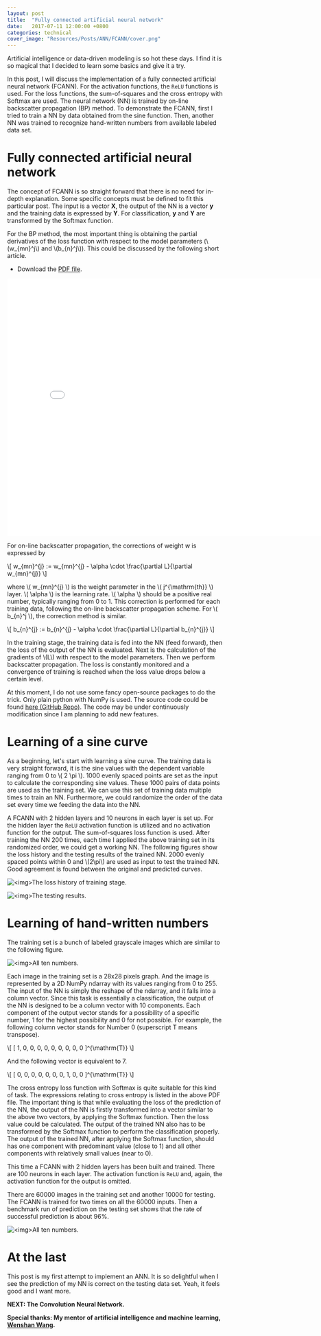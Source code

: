 ```yaml
---
layout: post
title:  "Fully connected artificial neural network"
date:   2017-07-11 12:00:00 +0800
categories: technical
cover_image: "Resources/Posts/ANN/FCANN/cover.png"
---
```


Artificial intelligence or data-driven modeling is so hot these days. I find it is so magical that I decided to learn some basics and give it a try.

In this post, I will discuss the implementation of a fully connected artificial neural network (FCANN). For the activation functions, the `ReLU` functions is used. For the loss functions, the sum-of-squares and the cross entropy with Softmax are used. The neural network (NN) is trained by on-line backscatter propagation (BP) method. To demonstrate the FCANN, first I tried to train a NN by data obtained from the sine function. Then, another NN was trained to recognize hand-written numbers from available labeled data set.

# Fully connected artificial neural network

The concept of FCANN is so straight forward that there is no need for in-depth explanation. Some specific concepts must be defined to fit this particular post. The input is a vector __X__, the output of the NN is a vector __y__ and the training data is expressed by __Y__. For classification, __y__ and __Y__ are transformed by the Softmax function.

For the BP method, the most important thing is obtaining the partial derivatives of the loss function with respect to the model parameters (\\(w_{mn}^j\\) and \\(b_{n}^j\\)). This could be discussed by the following short article.

* Download the [PDF file]({{site.baseurl}}/Resources/Posts/ANN/FCANN/ANN-02.pdf).

<embed src="{{site.baseurl}}/Resources/Posts/ANN/FCANN/ANN-02.pdf" width="800px" height="600px">

For on-line backscatter propagation, the corrections of weight *w* is expressed by

\\[ w_{mn}^{j} := w_{mn}^{j} - \alpha \cdot \frac{\partial L}{\partial w_{mn}^{j}} \\]

where \\( w_{mn}^{j} \\) is the weight parameter in the \\( j^{\mathrm{th}} \\) layer. \\( \alpha \\) is the learning rate. \\( \alpha \\) should be a positive real number, typically ranging from 0 to 1. This correction is performed for each training data, following the on-line backscatter propagation scheme. For \\( b_{n}^j \\), the correction method is similar.

\\[ b_{n}^{j} := b_{n}^{j} - \alpha \cdot \frac{\partial L}{\partial b_{n}^{j}} \\] 

In the training stage, the training data is fed into the NN (feed forward), then the loss of the output of the NN is evaluated. Next is the calculation of the gradients of \\(L\\) with respect to the model parameters. Then we perform backscatter propagation. The loss is constantly monitored and a convergence of training is reached when the loss value drops below a certain level.

At this moment, I do not use some fancy open-source packages to do the trick. Only plain python with NumPy is used. The source code could be found [here (GitHub Repo)](https://github.com/huyaoyu/NN). The code may be under continuously modification since I am planning to add new features.

# Learning of a sine curve

As a beginning, let's start with learning a sine curve. The training data is very straight forward, it is the sine values with the dependent variable ranging from 0 to \\( 2 \pi \\). 1000 evenly spaced points are set as the input to calculate the corresponding sine values. These 1000 pairs of data points are used as the training set. We can use this set of training data multiple times to train an NN. Furthermore, we could randomize the order of the data set every time we feeding the data into the NN.

A FCANN with 2 hidden layers and 10 neurons in each layer is set up. For the hidden layer the `ReLU` activation function is utilized and no activation function for the output. The sum-of-squares loss function is used. After training the NN 200 times, each time I applied the above training set in its randomized order, we could get a working NN. The following figures show the loss history and the testing results of the trained NN. 2000 evenly spaced points within 0 and \\(2\pi\\) are used as input to test the trained NN. Good agreement is found between the original and predicted curves.

<p><img src="{{site.baseurl}}/Resources/Posts/ANN/FCANN/TrainingCurve.png" alt="<img>The loss history of training stage."></p>

<p><img src="{{site.baseurl}}/Resources/Posts/ANN/FCANN/TestingCurve.png" alt="<img>The testing results."></p>

# Learning of hand-written numbers

The training set is a bunch of labeled grayscale images which are similar to the following figure.

<p><img src="{{site.baseurl}}/Resources/Posts/ANN/FCANN/all-ten-numbers.png" alt="<img>All ten numbers."></p>

Each image in the training set is a 28x28 pixels graph. And the image is represented by a 2D NumPy ndarray with its values ranging from 0 to 255. The input of the NN is simply the reshape of the ndarray, and it falls into a column vector. Since this task is essentially a classification, the output of the NN is designed to be a column vector with 10 components. Each component of the output vector stands for a possibility of a specific number, 1 for the highest possibility and 0 for not possible. For example, the following column vector stands for Number 0 (superscript T means transpose).

\\[ \[ 1, 0, 0, 0, 0, 0, 0, 0, 0, 0 \]^{\mathrm{T}} \\]

And the following vector is equivalent to 7.

\\[ \[ 0, 0, 0, 0, 0, 0, 0, 1, 0, 0 \]^{\mathrm{T}} \\]

The cross entropy loss function with Softmax is quite suitable for this kind of task. The expressions relating to cross entropy is listed in the above PDF file. The important thing is that while evaluating the loss of the prediction of the NN, the output of the NN is firstly transformed into a vector similar to the above two vectors, by applying the Softmax function. Then the loss value could be calculated. The output of the trained NN also has to be transformed by the Softmax function to perform the classification properly. The output of the trained NN, after applying the Softmax function, should has one component with predominant value (close to 1) and all other components with relatively small values (near to 0).

This time a FCANN with 2 hidden layers has been built and trained. There are 100 neurons in each layer. The activation function is `ReLU` and, again, the activation function for the output is omitted.

There are 60000 images in the training set and another 10000 for testing. The FCANN is trained for two times on all the 60000 inputs. Then a benchmark run of prediction on the testing set shows that the rate of successful prediction is about 96%.

<p><img src="{{site.baseurl}}/Resources/Posts/ANN/FCANN/hand-written-number-recognition.png" alt="<img>All ten numbers."></p>

# At the last

This post is my first attempt to implement an ANN. It is so delightful when I see the prediction of my NN is correct on the testing data set. Yeah, it feels good and I want more.

__NEXT: The Convolution Neural Network.__

__Special thanks: My mentor of artificial intelligence and machine learning, [Wenshan Wang](http://wangwenshan.com).__

